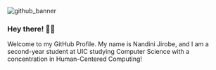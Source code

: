 

<!--
**nandinijirobe/nandinijirobe** is a ✨ _special_ ✨ repository because its `README.md` (this file) appears on your GitHub profile.

Here are some ideas to get you started:
-->
![github_banner](https://user-images.githubusercontent.com/95235229/209614480-5a66db82-878b-4642-b671-e5bc6859c5b4.png)


### Hey there! 🙋‍♀️
Welcome to my GitHub Profile. My name is Nandini Jirobe, and I am a second-year student at UIC studying Computer Science with a concentration in Human-Centered Computing!

<!---
- 🔭 I’m currently working on ...
- 🌱 I’m currently learning ...Machine Organization, Languages and Automata
 👯 I’m looking to collaborate on ...
- 🤔 I’m looking for help with ...
- 💬 Ask me about ...
- 📫 How to reach me: ...
- 😄 Pronouns: ...she/her
- ⚡ Fun fact: ... 
<!---

